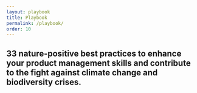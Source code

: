 ```yaml
---
layout: playbook
title: Playbook
permalink: /playbook/
order: 10
---
```


## 33 nature-positive best practices to enhance your product management skills and contribute to the fight against climate change and biodiversity crises.


<!-- 
playbook entries (best practices) will appear below this point - see _layouts/playbook.html
-->